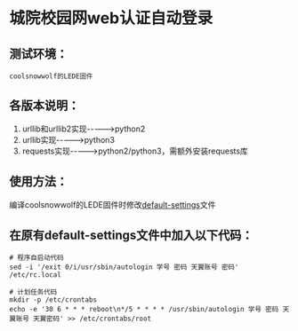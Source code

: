 # 城院校园网web认证自动登录

## 测试环境：
    coolsnowwolf的LEDE固件

## 各版本说明：
1. urllib和urllib2实现----->python2
2. urllib实现----->python3
3. requests实现----->python2/python3，需额外安装requests库

## 使用方法：
编译coolsnowwolf的LEDE固件时修改[default-settings](https://github.com/Subdue0/CCDGUTNetAutoLogin/releases/download/default-settings%EF%BC%88OpenWrt%EF%BC%89/default-settings.rar)文件

## 在原有default-settings文件中加入以下代码：
    # 程序自启动代码
    sed -i '/exit 0/i/usr/sbin/autologin 学号 密码 天翼账号 密码' /etc/rc.local

    # 计划任务代码
    mkdir -p /etc/crontabs
    echo -e '30 6 * * * reboot\n*/5 * * * * /usr/sbin/autologin 学号 密码 天翼账号 天翼密码' >> /etc/crontabs/root
